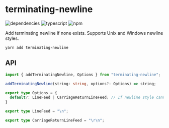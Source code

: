 # terminating-newline
![dependencies](https://img.shields.io/david/bconnorwhite/terminating-newline)
![typescript](https://img.shields.io/github/languages/top/bconnorwhite/terminating-newline)
![npm](https://img.shields.io/npm/v/terminating-newline)

Add terminating newline if none exists. Supports Unix and Windows newline styles.

```
yarn add terminating-newline
```

## API
```ts
import { addTerminatingNewline, Options } from "terminating-newline";

addTerminatingNewline(string: string, options?: Options) => string;

export type Options = {
  default?: LineFeed | CarriageReturnLineFeed; // If newline style cannot be determined. Defaults to "\n".
}

export type LineFeed = "\n";

export type CarriageReturnLineFeed = "\r\n";
```


